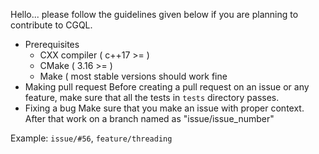Hello... please follow the guidelines given below if you
are planning to contribute to CGQL.

- Prerequisites
  - CXX compiler ( c++17 >= )
  - CMake ( 3.16 >= )
  - Make ( most stable versions should work fine 
- Making pull request
Before creating a pull request on an issue or any feature,
make sure that all the tests in `tests` directory passes.
- Fixing a bug
Make sure that you make an issue with proper context.
After that work on a branch named as "issue/issue_number"

Example: `issue/#56`, `feature/threading`
